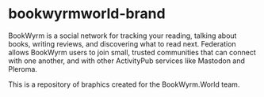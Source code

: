 # bookwyrmworld-brand
 BookWyrm is a social network for tracking your reading, talking about books, writing reviews, and discovering what to read next. Federation allows BookWyrm users to join small, trusted communities that can connect with one another, and with other ActivityPub services like Mastodon and Pleroma. 

This is a repository of braphics created for the BookWyrm.World team.
